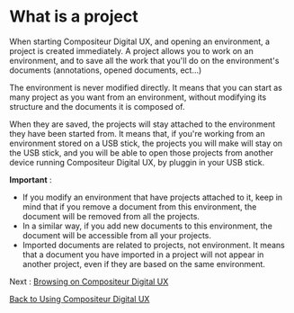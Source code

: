 # What is a project

When starting Compositeur Digital UX, and opening an environment, a project is created immediately. A project allows you to work on an environment, and to save all the work that you'll do on the environment's documents (annotations, opened documents, ect...)

The environment is never modified directly. It means that you can start as many project as you want from an environment, without modifying its structure and the documents it is composed of. 

When they are saved, the projects will stay attached to the environment they have been started from. It means that, if you're working from an environment stored on a USB stick, the projects you will make will stay on the USB stick, and you will be able to open those projects from another device running Compositeur Digital UX, by pluggin in your USB stick.

**Important** : 
* If you modify an environment that have projects attached to it, keep in mind that if you remove a document from this environment, the document will be removed from all the projects.
* In a similar way, if you add new documents to this environment, the document will be accessible from all your projects.
* Imported documents are related to projects, not environment. It means that a document you have imported in a project will not appear in another project, even if they are based on the same environment.

Next : [Browsing on Compositeur Digital UX](browsing.md)

[Back to Using Compositeur Digital UX](index.md)


